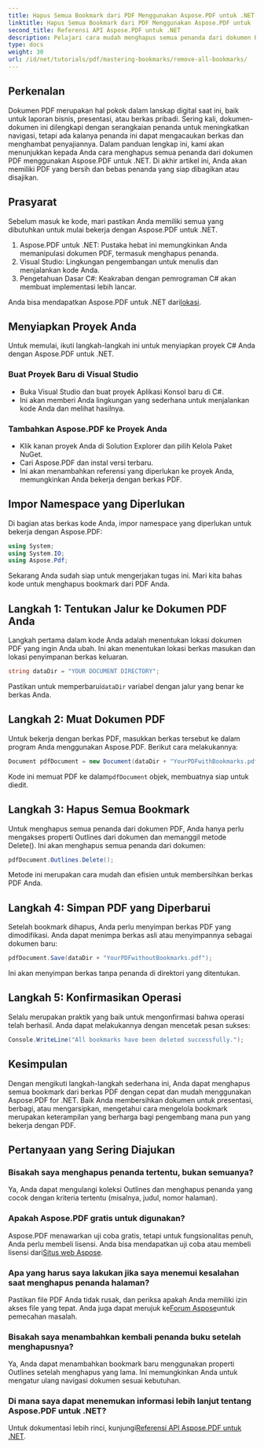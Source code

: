 ```yaml
---
title: Hapus Semua Bookmark dari PDF Menggunakan Aspose.PDF untuk .NET
linktitle: Hapus Semua Bookmark dari PDF Menggunakan Aspose.PDF untuk .NET
second_title: Referensi API Aspose.PDF untuk .NET
description: Pelajari cara mudah menghapus semua penanda dari dokumen PDF menggunakan Aspose.PDF untuk .NET. Panduan langkah demi langkah ini menyediakan petunjuk terperinci.
type: docs
weight: 30
url: /id/net/tutorials/pdf/mastering-bookmarks/remove-all-bookmarks/
---
```

## Perkenalan

Dokumen PDF merupakan hal pokok dalam lanskap digital saat ini, baik untuk laporan bisnis, presentasi, atau berkas pribadi. Sering kali, dokumen-dokumen ini dilengkapi dengan serangkaian penanda untuk meningkatkan navigasi, tetapi ada kalanya penanda ini dapat mengacaukan berkas dan menghambat penyajiannya. Dalam panduan lengkap ini, kami akan menunjukkan kepada Anda cara menghapus semua penanda dari dokumen PDF menggunakan Aspose.PDF untuk .NET. Di akhir artikel ini, Anda akan memiliki PDF yang bersih dan bebas penanda yang siap dibagikan atau disajikan.

## Prasyarat

Sebelum masuk ke kode, mari pastikan Anda memiliki semua yang dibutuhkan untuk mulai bekerja dengan Aspose.PDF untuk .NET.

1. Aspose.PDF untuk .NET: Pustaka hebat ini memungkinkan Anda memanipulasi dokumen PDF, termasuk menghapus penanda.
2. Visual Studio: Lingkungan pengembangan untuk menulis dan menjalankan kode Anda.
3. Pengetahuan Dasar C#: Keakraban dengan pemrograman C# akan membuat implementasi lebih lancar.

 Anda bisa mendapatkan Aspose.PDF untuk .NET dari[lokasi](https://releases.aspose.com/pdf/net/).

## Menyiapkan Proyek Anda

Untuk memulai, ikuti langkah-langkah ini untuk menyiapkan proyek C# Anda dengan Aspose.PDF untuk .NET.

### Buat Proyek Baru di Visual Studio

- Buka Visual Studio dan buat proyek Aplikasi Konsol baru di C#.
- Ini akan memberi Anda lingkungan yang sederhana untuk menjalankan kode Anda dan melihat hasilnya.

### Tambahkan Aspose.PDF ke Proyek Anda

- Klik kanan proyek Anda di Solution Explorer dan pilih Kelola Paket NuGet.
- Cari Aspose.PDF dan instal versi terbaru.
- Ini akan menambahkan referensi yang diperlukan ke proyek Anda, memungkinkan Anda bekerja dengan berkas PDF.

## Impor Namespace yang Diperlukan

Di bagian atas berkas kode Anda, impor namespace yang diperlukan untuk bekerja dengan Aspose.PDF:

```csharp
using System;
using System.IO;
using Aspose.Pdf;
```

Sekarang Anda sudah siap untuk mengerjakan tugas ini. Mari kita bahas kode untuk menghapus bookmark dari PDF Anda.

## Langkah 1: Tentukan Jalur ke Dokumen PDF Anda

Langkah pertama dalam kode Anda adalah menentukan lokasi dokumen PDF yang ingin Anda ubah. Ini akan menentukan lokasi berkas masukan dan lokasi penyimpanan berkas keluaran.

```csharp
string dataDir = "YOUR DOCUMENT DIRECTORY";
```

 Pastikan untuk memperbarui`dataDir` variabel dengan jalur yang benar ke berkas Anda.

## Langkah 2: Muat Dokumen PDF

Untuk bekerja dengan berkas PDF, masukkan berkas tersebut ke dalam program Anda menggunakan Aspose.PDF. Berikut cara melakukannya:

```csharp
Document pdfDocument = new Document(dataDir + "YourPDFwithBookmarks.pdf");
```

 Kode ini memuat PDF ke dalam`pdfDocument` objek, membuatnya siap untuk diedit.

## Langkah 3: Hapus Semua Bookmark

Untuk menghapus semua penanda dari dokumen PDF, Anda hanya perlu mengakses properti Outlines dari dokumen dan memanggil metode Delete(). Ini akan menghapus semua penanda dari dokumen:

```csharp
pdfDocument.Outlines.Delete();
```

Metode ini merupakan cara mudah dan efisien untuk membersihkan berkas PDF Anda.

## Langkah 4: Simpan PDF yang Diperbarui

Setelah bookmark dihapus, Anda perlu menyimpan berkas PDF yang dimodifikasi. Anda dapat menimpa berkas asli atau menyimpannya sebagai dokumen baru:

```csharp
pdfDocument.Save(dataDir + "YourPDFwithoutBookmarks.pdf");
```

Ini akan menyimpan berkas tanpa penanda di direktori yang ditentukan.

## Langkah 5: Konfirmasikan Operasi

Selalu merupakan praktik yang baik untuk mengonfirmasi bahwa operasi telah berhasil. Anda dapat melakukannya dengan mencetak pesan sukses:

```csharp
Console.WriteLine("All bookmarks have been deleted successfully.");
```

## Kesimpulan

Dengan mengikuti langkah-langkah sederhana ini, Anda dapat menghapus semua bookmark dari berkas PDF dengan cepat dan mudah menggunakan Aspose.PDF for .NET. Baik Anda membersihkan dokumen untuk presentasi, berbagi, atau mengarsipkan, mengetahui cara mengelola bookmark merupakan keterampilan yang berharga bagi pengembang mana pun yang bekerja dengan PDF.

## Pertanyaan yang Sering Diajukan

### Bisakah saya menghapus penanda tertentu, bukan semuanya?

Ya, Anda dapat mengulangi koleksi Outlines dan menghapus penanda yang cocok dengan kriteria tertentu (misalnya, judul, nomor halaman).

### Apakah Aspose.PDF gratis untuk digunakan?

 Aspose.PDF menawarkan uji coba gratis, tetapi untuk fungsionalitas penuh, Anda perlu membeli lisensi. Anda bisa mendapatkan uji coba atau membeli lisensi dari[Situs web Aspose](https://purchase.aspose.com/buy).

### Apa yang harus saya lakukan jika saya menemui kesalahan saat menghapus penanda halaman?

 Pastikan file PDF Anda tidak rusak, dan periksa apakah Anda memiliki izin akses file yang tepat. Anda juga dapat merujuk ke[Forum Aspose](https://forum.aspose.com/c/pdf/9)untuk pemecahan masalah.

### Bisakah saya menambahkan kembali penanda buku setelah menghapusnya?

Ya, Anda dapat menambahkan bookmark baru menggunakan properti Outlines setelah menghapus yang lama. Ini memungkinkan Anda untuk mengatur ulang navigasi dokumen sesuai kebutuhan.

### Di mana saya dapat menemukan informasi lebih lanjut tentang Aspose.PDF untuk .NET?

 Untuk dokumentasi lebih rinci, kunjungi[Referensi API Aspose.PDF untuk .NET](https://reference.aspose.com/pdf/net/).